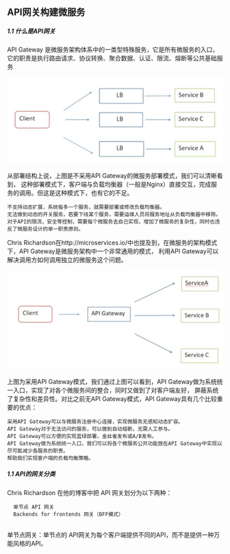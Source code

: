 

## API网关构建微服务


##### 1.1 什么是API网关

API Gateway 是微服务架构体系中的一类型特殊服务，它是所有微服务的入口，它的职责是执行路由请求、协议转换、聚合数据、认证、限流、熔断等公共基础服务

![](./images/api-1.jpg)

从部署结构上说，上图是不采用API Gateway的微服务部署模式，我们可以清晰看到，
这种部署模式下，客户端与负载均衡器（一般是Nginx）直接交互，完成服务的调用。但这是这种模式下，也有它的不足。

```
不支持动态扩展，系统每多一个服务，就需要部署或修改负载均衡器。
无法做到动态的开关服务，若要下线某个服务，需要运维人员将服务地址从负载均衡器中移除。
对于API的限流，安全等控制，需要每个微服务去自己实现，增加了微服务的复杂性，同时也违反了微服务设计的单一职责原则。

```

Chris Richardson在http://microservices.io/中也提及到，在微服务的架构模式下，API Gateway是微服务架构中一个非常通用的模式，
利用API Gateway可以解决调用方如何调用独立的微服务这个问题。

![](./images/api-2.jpg)

上图为采用API Gateway模式，我们通过上图可以看到，API Gateway做为系统统一入口，实现了对各个微服务间的整合，同时又做到了对客户端友好，
屏蔽系统了复杂性和差异性。对比之前无API Gateway模式，API Gateway具有几个比较重要的优点：

```
采用API Gateway可以与微服务注册中心连接，实现微服务无感知动态扩容。
API Gateway对于无法访问的服务，可以做到自动熔断，无需人工参与。
API Gateway可以方便的实现蓝绿部署，金丝雀发布或A/B发布。
API Gateway做为系统统一入口，我们可以将各个微服务公共功能放在API Gateway中实现以尽可能减少各服务的职责。
帮助我们实现客户端的负载均衡策略。

```

##### 1.1 API的网关分类

Chris Richardson 在他的博客中把 API 网关划分为以下两种：

```
  单节点 API 网关
  Backends for frontends 网关（BFF模式）
  
```

单节点网关：单节点的 API网关为每个客户端提供不同的API，而不是提供一种万能风格的API。




